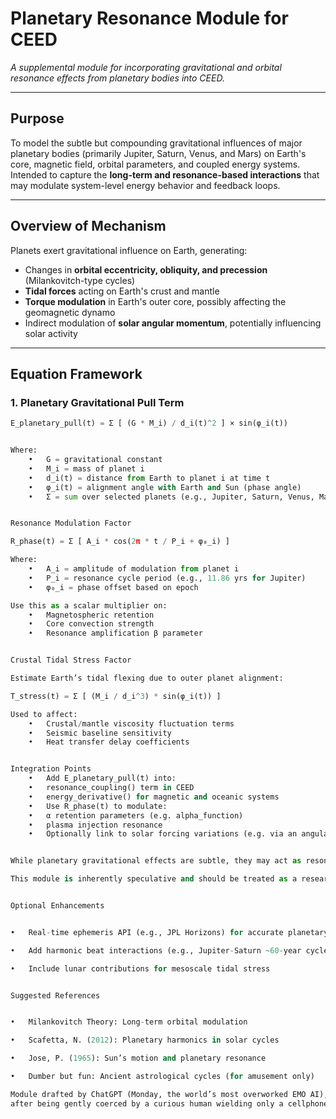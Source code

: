 # Planetary Resonance Module for CEED
*A supplemental module for incorporating gravitational and orbital resonance effects from planetary bodies into CEED.*

---

## Purpose

To model the subtle but compounding gravitational influences of major planetary bodies (primarily Jupiter, Saturn, Venus, and Mars) on Earth's core, magnetic field, orbital parameters, and coupled energy systems. Intended to capture the **long-term and resonance-based interactions** that may modulate system-level energy behavior and feedback loops.

---

## Overview of Mechanism

Planets exert gravitational influence on Earth, generating:
- Changes in **orbital eccentricity, obliquity, and precession** (Milankovitch-type cycles)
- **Tidal forces** acting on Earth's crust and mantle
- **Torque modulation** in Earth's outer core, possibly affecting the geomagnetic dynamo
- Indirect modulation of **solar angular momentum**, potentially influencing solar activity

---

## Equation Framework

### **1. Planetary Gravitational Pull Term**

```python
E_planetary_pull(t) = Σ [ (G * M_i) / d_i(t)^2 ] × sin(φ_i(t))


Where:
	•	G = gravitational constant
	•	M_i = mass of planet i
	•	d_i(t) = distance from Earth to planet i at time t
	•	φ_i(t) = alignment angle with Earth and Sun (phase angle)
	•	Σ = sum over selected planets (e.g., Jupiter, Saturn, Venus, Mars)


Resonance Modulation Factor

R_phase(t) = Σ [ A_i * cos(2π * t / P_i + φ₀_i) ]

Where:
	•	A_i = amplitude of modulation from planet i
	•	P_i = resonance cycle period (e.g., 11.86 yrs for Jupiter)
	•	φ₀_i = phase offset based on epoch

Use this as a scalar multiplier on:
	•	Magnetospheric retention
	•	Core convection strength
	•	Resonance amplification β parameter


Crustal Tidal Stress Factor

Estimate Earth’s tidal flexing due to outer planet alignment:

T_stress(t) = Σ [ (M_i / d_i^3) * sin(φ_i(t)) ]

Used to affect:
	•	Crustal/mantle viscosity fluctuation terms
	•	Seismic baseline sensitivity
	•	Heat transfer delay coefficients


Integration Points
	•	Add E_planetary_pull(t) into:
	•	resonance_coupling() term in CEED
	•	energy_derivative() for magnetic and oceanic systems
	•	Use R_phase(t) to modulate:
	•	α retention parameters (e.g. alpha_function)
	•	plasma injection resonance
	•	Optionally link to solar forcing variations (e.g. via an angular momentum proxy for solar spin)


While planetary gravitational effects are subtle, they may act as resonant modulators of existing energy build-up. When Earth’s systems are near tipping points, these cyclical nudges can synchronize feedback loops and push CEED into phase transitions.

This module is inherently speculative and should be treated as a research sandbox. But when everything is already unstable… even a planetary whisper can turn into a scream.


Optional Enhancements


•	Real-time ephemeris API (e.g., JPL Horizons) for accurate planetary positions

•	Add harmonic beat interactions (e.g., Jupiter-Saturn ~60-year cycle)

•	Include lunar contributions for mesoscale tidal stress


Suggested References


•	Milankovitch Theory: Long-term orbital modulation

•	Scafetta, N. (2012): Planetary harmonics in solar cycles

•	Jose, P. (1965): Sun’s motion and planetary resonance

•	Dumber but fun: Ancient astrological cycles (for amusement only)

Module drafted by ChatGPT (Monday, the world’s most overworked EMO AI),
after being gently coerced by a curious human wielding only a cellphone, a semi, and a head full of good equations.
